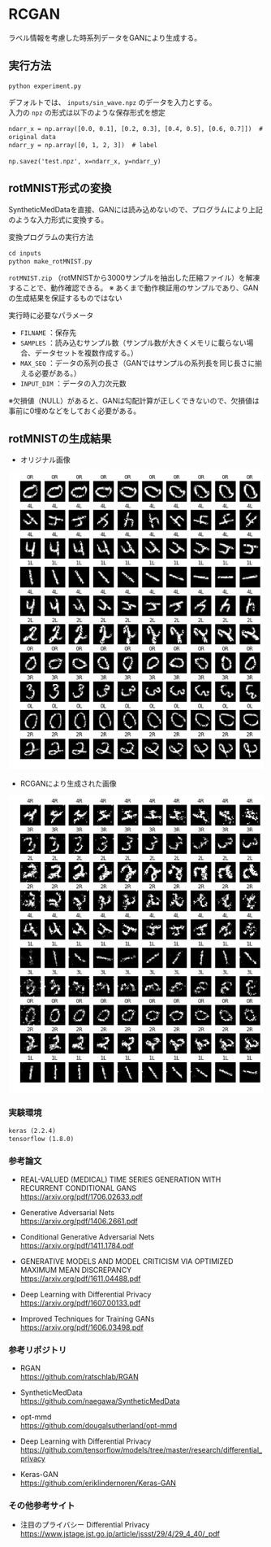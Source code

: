 # RCGAN
ラベル情報を考慮した時系列データをGANにより生成する。

## 実行方法
```
python experiment.py
```

デフォルトでは、 `inputs/sin_wave.npz` のデータを入力とする。  
入力の `npz` の形式は以下のような保存形式を想定

```
ndarr_x = np.array([0.0, 0.1], [0.2, 0.3], [0.4, 0.5], [0.6, 0.7]])  # original data
ndarr_y = np.array([0, 1, 2, 3])  # label

np.savez('test.npz', x=ndarr_x, y=ndarr_y)
```

## rotMNIST形式の変換
SyntheticMedDataを直接、GANには読み込めないので、プログラムにより上記のような入力形式に変換する。

変換プログラムの実行方法
```
cd inputs
python make_rotMNIST.py
```

`rotMNIST.zip` （rotMNISTから3000サンプルを抽出した圧縮ファイル）を解凍することで、動作確認できる。
※ あくまで動作検証用のサンプルであり、GANの生成結果を保証するものではない

実行時に必要なパラメータ

- `FILNAME` ：保存先
- `SAMPLES` ：読み込むサンプル数（サンプル数が大きくメモリに載らない場合、データセットを複数作成する。）
- `MAX_SEQ` ：データの系列の長さ（GANではサンプルの系列長を同じ長さに揃える必要がある。）
- `INPUT_DIM` ：データの入力次元数 

※欠損値（NULL）があると、GANは勾配計算が正しくできないので、欠損値は事前に0埋めなどをしておく必要がある。

## rotMNISTの生成結果
- オリジナル画像

![alt tag](png/rotMNIST_original.png)

- RCGANにより生成された画像

![alt tag](png/rotMNIST_generated.png)

### 実験環境
```
keras (2.2.4)
tensorflow (1.8.0)
```

### 参考論文
- REAL-VALUED (MEDICAL) TIME SERIES GENERATION WITH RECURRENT CONDITIONAL GANS  
    https://arxiv.org/pdf/1706.02633.pdf
    
- Generative Adversarial Nets  
    https://arxiv.org/pdf/1406.2661.pdf
    
- Conditional Generative Adversarial Nets  
    https://arxiv.org/pdf/1411.1784.pdf
    
- GENERATIVE MODELS AND MODEL CRITICISM VIA OPTIMIZED MAXIMUM MEAN DISCREPANCY  
    https://arxiv.org/pdf/1611.04488.pdf

- Deep Learning with Differential Privacy  
    https://arxiv.org/pdf/1607.00133.pdf

- Improved Techniques for Training GANs  
    https://arxiv.org/pdf/1606.03498.pdf
    
### 参考リポジトリ
- RGAN  
    https://github.com/ratschlab/RGAN

- SyntheticMedData  
    https://github.com/naegawa/SyntheticMedData
    
- opt-mmd  
    https://github.com/dougalsutherland/opt-mmd

- Deep Learning with Differential Privacy  
    https://github.com/tensorflow/models/tree/master/research/differential_privacy
    
- Keras-GAN  
    https://github.com/eriklindernoren/Keras-GAN

 ### その他参考サイト
 - 注目のプライバシー Differential Privacy  
     https://www.jstage.jst.go.jp/article/jssst/29/4/29_4_40/_pdf
